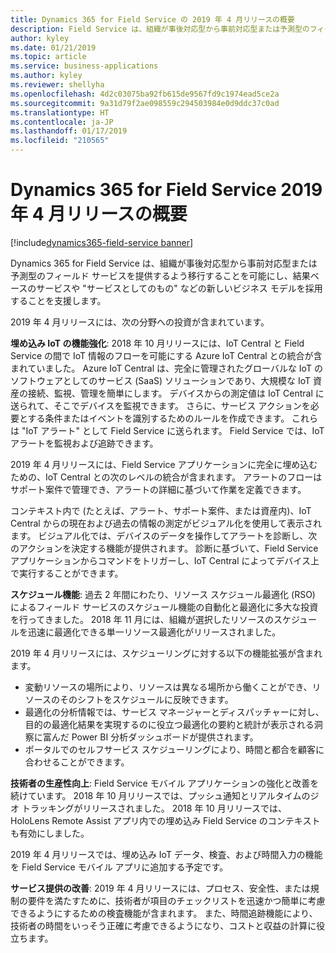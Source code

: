 ```yaml
---
title: Dynamics 365 for Field Service の 2019 年 4 月リリースの概要
description: Field Service は、組織が事後対応型から事前対応型または予測型のフィールド サービスを提供するよう移行することを可能にします。
author: kyley
ms.date: 01/21/2019
ms.topic: article
ms.service: business-applications
ms.author: kyley
ms.reviewer: shellyha
ms.openlocfilehash: 4d2c03075ba92fb615de9567fd9c1974ead5ce2a
ms.sourcegitcommit: 9a31d79f2ae098559c294503984e0d9ddc37c0ad
ms.translationtype: HT
ms.contentlocale: ja-JP
ms.lasthandoff: 01/17/2019
ms.locfileid: "210565"
---
```

#  <a name="overview-of-dynamics-365-for-field-service-april-19-release"></a>Dynamics 365 for Field Service 2019 年 4 月リリースの概要
[!include[dynamics365-field-service banner](../../includes/dynamics365-field-service.md)]


Dynamics 365 for Field Service は、組織が事後対応型から事前対応型または予測型のフィールド サービスを提供するよう移行することを可能にし、結果ベースのサービスや "サービスとしてのもの" などの新しいビジネス モデルを採用することを支援します。

2019 年 4 月リリースには、次の分野への投資が含まれています。 

**埋め込み IoT の機能強化**: 2018 年 10 月リリースには、IoT Central と Field Service の間で IoT 情報のフローを可能にする Azure IoT Central との統合が含まれていました。
Azure IoT Central は、完全に管理されたグローバルな IoT のソフトウェアとしてのサービス (SaaS) ソリューションであり、大規模な IoT 資産の接続、監視、管理を簡単にします。 デバイスからの測定値は IoT Central に送られて、そこでデバイスを監視できます。 さらに、サービス アクションを必要とする条件またはイベントを識別するためのルールを作成できます。 これらは "IoT アラート" として Field Service に送られます。
Field Service では、IoT アラートを監視および追跡できます。

2019 年 4 月リリースには、Field Service アプリケーションに完全に埋め込むための、IoT Central との次のレベルの統合が含まれます。 アラートのフローはサポート案件で管理でき、アラートの詳細に基づいて作業を定義できます。

コンテキスト内で (たとえば、アラート、サポート案件、または資産内)、IoT Central からの現在および過去の情報の測定がビジュアル化を使用して表示されます。 ビジュアル化では、デバイスのデータを操作してアラートを診断し、次のアクションを決定する機能が提供されます。 診断に基づいて、Field Service アプリケーションからコマンドをトリガーし、IoT Central によってデバイス上で実行することができます。

**スケジュール機能**: 過去 2 年間にわたり、リソース スケジュール最適化 (RSO) によるフィールド サービスのスケジュール機能の自動化と最適化に多大な投資を行ってきました。 2018 年 11 月には、組織が選択したリソースのスケジュールを迅速に最適化できる単一リソース最適化がリリースされました。

2019 年 4 月リリースには、スケジューリングに対する以下の機能拡張が含まれます。

- 変動リソースの場所により、リソースは異なる場所から働くことができ、リソースのそのシフトをスケジュールに反映できます。
- 最適化の分析情報では、サービス マネージャーとディスパッチャーに対し、目的の最適化結果を実現するのに役立つ最適化の要約と統計が表示される洞察に富んだ Power BI 分析ダッシュボードが提供されます。 
- ポータルでのセルフサービス スケジューリングにより、時間と都合を顧客に合わせることができます。  

**技術者の生産性向上**: Field Service モバイル アプリケーションの強化と改善を続けています。 2018 年 10 月リリースでは、プッシュ通知とリアルタイムのジオ トラッキングがリリースされました。 2018 年 10 月リリースでは、HoloLens Remote Assist アプリ内での埋め込み Field Service のコンテキストも有効にしました。

2019 年 4 月リリースでは、埋め込み IoT データ、検査、および時間入力の機能を Field Service モバイル アプリに追加する予定です。

**サービス提供の改善**: 2019 年 4 月リリースには、プロセス、安全性、または規制の要件を満たすために、技術者が項目のチェックリストを迅速かつ簡単に考慮できるようにするための検査機能が含まれます。 また、時間追跡機能により、技術者の時間をいっそう正確に考慮できるようになり、コストと収益の計算に役立ちます。
